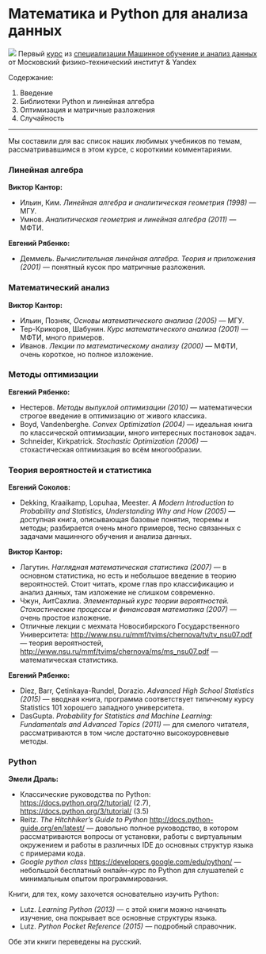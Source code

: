 # Математика и Python для анализа данных #


[![](https://github.com/avtomato/Machine-learning-and-data-analysis/blob/master/img/800x800-01.jpg)](https://www.coursera.org/learn/mathematics-and-python/) Первый [курс](https://www.coursera.org/learn/mathematics-and-python/) из [специализации Машинное обучение и анализ данных](https://www.coursera.org/specializations/machine-learning-data-analysis) от Московский физико-технический институт & Yandex

Содержание:
1. Введение
2. Библиотеки Python и линейная алгебра
3. Оптимизация и матричные разложения
4. Случайность

<hr>
Мы составили для вас список наших любимых учебников по темам, рассматривавшимся в этом курсе, с короткими комментариями.

### Линейная алгебра ###

**Виктор Кантор:**

* Ильин, Ким. *Линейная алгебра и аналитическая геометрия (1998)* — МГУ.
* Умнов. *Аналитическая геометрия и линейная алгебра (2011)* — МФТИ.

**Евгений Рябенко:**

* Деммель. *Вычислительная линейная алгебра. Теория и приложения (2001)* — понятный кусок про матричные разложения.

### Математический анализ ###

**Виктор Кантор:**

* Ильин, Позняк, *Основы математического анализа (2005)* — МГУ.
* Тер-Крикоров, Шабунин. *Курс математического анализа (2001)* — МФТИ, много примеров.
* Иванов. *Лекции по математическому анализу (2000)* — МФТИ, очень короткое, но полное изложение.

### Методы оптимизации ###

**Евгений Рябенко:**

* Нестеров. *Методы выпуклой оптимизации (2010)* — математически строгое введение в оптимизацию от живого классика.
* Boyd, Vandenberghe. *Convex Optimization (2004)* — идеальная книга по классической оптимизации, много интересных постановок задач.
* Schneider, Kirkpatrick. *Stochastic Optimization (2006)* — стохастическая оптимизация во всём многообразии.

### Теория вероятностей и статистика ###

**Евгений Соколов:**

* Dekking, Kraaikamp, Lopuhaa, Meester. *A Modern Introduction to Probability and Statistics, Understanding Why and How (2005)* — доступная книга, описывающая базовые понятия, теоремы и методы; разбирается очень много примеров, тесно связанных с задачами машинного обучения и анализа данных.

**Виктор Кантор:**

* Лагутин. *Наглядная математическая статистика (2007)* — в основном статистика, но есть и небольшое введение в теорию вероятностей. Стоит читать, кроме глав про классификацию и анализ данных, там изложение не слишком современно.
* Чжун, АитСахлиа. *Элементарный курс теории вероятностей. Стохастические процессы и финансовая математика (2007)* — очень простое изложение.
* Отличные лекции с мехмата Новосибирского Государственного Университета: http://www.nsu.ru/mmf/tvims/chernova/tv/tv_nsu07.pdf — теория вероятностей, http://www.nsu.ru/mmf/tvims/chernova/ms/ms_nsu07.pdf — математическая статистика.

**Евгений Рябенко:**

* Diez, Barr, Çetinkaya-Rundel, Dorazio. *Advanced High School Statistics (2015)* — вводная книга, программа соответствует типичному курсу Statistics 101 хорошего западного университета.
* DasGupta. *Probability for Statistics and Machine Learning: Fundamentals and Advanced Topics (2011)* — для смелого читателя, рассматриваются в том числе достаточно высокоуровневые методы.

### Python ###

**Эмели Драль:**

* Классические руководства по Python: https://docs.python.org/2/tutorial/ (2.7), https://docs.python.org/3/tutorial/ (3.5)
* Reitz. *The Hitchhiker’s Guide to Python* http://docs.python-guide.org/en/latest/ — довольно полное руководство, в котором рассматриваются вопросы от установки, работы с виртуальным окружением и работы в различных IDE до основных структур языка с примерами кода.
* *Google python class* https://developers.google.com/edu/python/ — небольшой бесплатный онлайн-курс по Python для слушателей с минимальным опытом программирования.

Книги, для тех, кому захочется основательно изучить Python:

* Lutz. *Learning Python (2013)* — с этой книги можно начинать изучение, она покрывает все основные структуры языка.
* Lutz. *Python Pocket Reference (2015)* — подробный справочник.

Обе эти книги переведены на русский.
